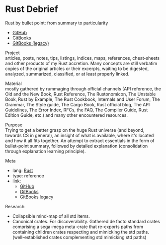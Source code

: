 # Rust Debrief

Rust by bullet point: from summary to particularity
- [GitHub](https://github.com/mandober/rust-debrief)
- [GitBooks](https://devrev.gitbook.io/rust-debrief/)
- [GitBooks (legacy)](https://mandober.gitbooks.io/rust-debrief)


Project    
articles, posts, notes, tips, listings, indices, maps, references, cheat-sheets and other products of my Rust accretion. Many concepts are still verbatim copies of the original articles or their excerpts, waiting to be digested, analyzed, summarized, classified, or at least properly linked.

Material    
mostly gathered by rummaging through official channels (API reference, the Old and the New Book, Rust Reference, The Rustonomicon, The Unstable Book, Rust by Example, The Rust Cookbook, Internals and User Forum, The Grammar, The Style guide, The Cargo Book, Rust official blog, The API Guidelines, The Error Index, RFCs, the FAQ, The Compiler Guide, Rust Edition Guide, etc.) and many other encountered resources.

Purpose   
Trying to get a better grasp on the huge Rust universe (and beyond, towards CS in general), an insight of what is available, where it's located and how it all fits together. An attempt to extract essentials in the form of bullet-point summary, followed by detailed explanation (consolidation through explanation learning principle).

Meta    
- lang: [Rust][rs]
- type: reference
- link:
  - [GitHub][ghb]
  - [GitBooks][gb2]
  - [GitBooks legacy][gb1]



Research
- Collapsible mind-map of all std items.
- Canonical crates. For discoverability. Gathered de facto standard crates comprising a sega-mega meta-crate that re-exports paths from containing children crates respecting and mimicking the std paths.
(well-established crates complementing std mimicking std paths)


[gb2]: https://devrev.gitbook.io/rust-debrief/
[gb1]: https://mandober.gitbooks.io/rust-debrief
[ghb]: https://github.com/mandober/rust-debrief
[rs]: https://www.rust-lang.org/

